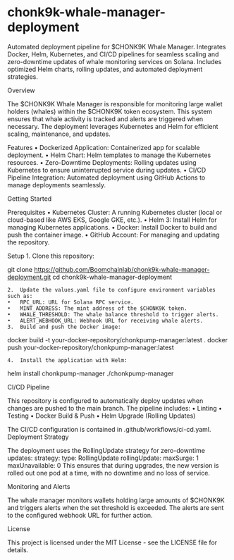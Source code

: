 # chonk9k-whale-manager-deployment
Automated deployment pipeline for $CHONK9K Whale Manager. Integrates Docker, Helm, Kubernetes, and CI/CD pipelines for seamless scaling and zero-downtime updates of whale monitoring services on Solana. Includes optimized Helm charts, rolling updates, and automated deployment strategies.

Overview

The $CHONK9K Whale Manager is responsible for monitoring large wallet holders (whales) within the $CHONK9K token ecosystem. This system ensures that whale activity is tracked and alerts are triggered when necessary. The deployment leverages Kubernetes and Helm for efficient scaling, maintenance, and updates.

Features
	•	Dockerized Application: Containerized app for scalable deployment.
	•	Helm Chart: Helm templates to manage the Kubernetes resources.
	•	Zero-Downtime Deployments: Rolling updates using Kubernetes to ensure uninterrupted service during updates.
	•	CI/CD Pipeline Integration: Automated deployment using GitHub Actions to manage deployments seamlessly.

Getting Started

Prerequisites
	•	Kubernetes Cluster: A running Kubernetes cluster (local or cloud-based like AWS EKS, Google GKE, etc.).
	•	Helm 3: Install Helm for managing Kubernetes applications.
	•	Docker: Install Docker to build and push the container image.
	•	GitHub Account: For managing and updating the repository.

Setup
	1.	Clone this repository:

 git clone https://github.com/Boomchainlab/chonk9k-whale-manager-deployment.git
cd chonk9k-whale-manager-deployment

	2.	Update the values.yaml file to configure environment variables such as:
	•	RPC_URL: URL for Solana RPC service.
	•	MINT_ADDRESS: The mint address of the $CHONK9K token.
	•	WHALE_THRESHOLD: The whale balance threshold to trigger alerts.
	•	ALERT_WEBHOOK_URL: Webhook URL for receiving whale alerts.
	3.	Build and push the Docker image:

 docker build -t your-docker-repository/chonkpump-manager:latest .
docker push your-docker-repository/chonkpump-manager:latest

	4.	Install the application with Helm:

 helm install chonkpump-manager ./chonkpump-manager

 CI/CD Pipeline

This repository is configured to automatically deploy updates when changes are pushed to the main branch. The pipeline includes:
	•	Linting
	•	Testing
	•	Docker Build & Push
	•	Helm Upgrade (Rolling Updates)

The CI/CD configuration is contained in .github/workflows/ci-cd.yaml.
Deployment Strategy

The deployment uses the RollingUpdate strategy for zero-downtime updates:
strategy:
  type: RollingUpdate
  rollingUpdate:
    maxSurge: 1
    maxUnavailable: 0
    This ensures that during upgrades, the new version is rolled out one pod at a time, with no downtime and no loss of service.

Monitoring and Alerts

The whale manager monitors wallets holding large amounts of $CHONK9K and triggers alerts when the set threshold is exceeded. The alerts are sent to the configured webhook URL for further action.

License

This project is licensed under the MIT License - see the LICENSE file for details.

